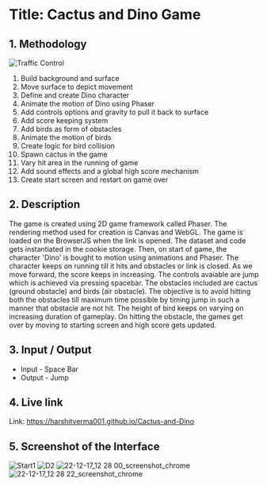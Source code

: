 
# **Title: Cactus and Dino Game**


## **1. Methodology**
![Traffic Control](https://user-images.githubusercontent.com/57209062/208229719-a134a491-752e-4d32-b54f-4d3e3533b745.png)

1. Build background and surface
2. Move surface to depict movement
3. Define and create Dino character
4. Animate the motion of Dino using Phaser
5. Add controls options and gravity to pull it back to surface
6. Add score keeping system
7. Add birds as form of obstacles
8. Animate the motion of birds
9. Create logic for bird collision
10. Spawn cactus in the game
11. Vary hit area in the running of game
12. Add sound effects and a global high score mechanism
13. Create start screen and restart on game over


## **2. Description**
The game is created using 2D game framework called Phaser. The rendering method used for creation is Canvas and WebGL. The game is loaded on the BrowserJS when the link is opened. The dataset and code gets instantiated in the cookie storage. Then, on start of game, the character 'Dino' is bought to motion using animations and Phaser. The character keeps on running till it hits and obstacles or link is closed. As we move forward, the score keeps in increasing. The controls avaiable are jump which is achieved via pressing spacebar. The obstacles included are cactus (ground obstacle) and birds (air obstacle). The objective is to avoid hitting both the obstacles till maximum time possible by timing jump in such a manner that obstacle are not hit. The height of bird keeps on varying on increasing duration of gameplay. On hitting the obstacle, the games get over by moving to starting screen and high score gets updated.




## **3. Input / Output**
* Input - Space Bar
* Output - Jump


## **4. Live link**
Link: https://harshitverma001.github.io/Cactus-and-Dino


## **5. Screenshot of the Interface**
![Start1](https://user-images.githubusercontent.com/57209062/208229914-3f33941a-9a24-4161-9384-226547eb5b10.jpg)
![D2](https://user-images.githubusercontent.com/57209062/208229921-47a30797-a395-4563-be69-becc80482d7c.jpg)
![22-12-17_12 28 00_screenshot_chrome](https://user-images.githubusercontent.com/57209062/208229925-e0538c1f-9e5c-4bbf-a0bb-a7215db54038.png)
![22-12-17_12 28 22_screenshot_chrome](https://user-images.githubusercontent.com/57209062/208229942-1a40f923-3371-4c64-9d49-e9f0e216797a.png)
